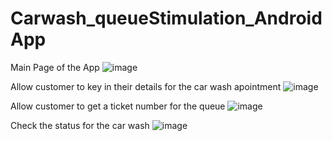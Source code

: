 # Carwash_queueStimulation_AndroidApp

Main Page of the App
![image](https://user-images.githubusercontent.com/112812782/190960640-69b4b1df-2def-4c4b-868c-102d94138341.png)

Allow customer to key in their details for the car wash apointment
![image](https://user-images.githubusercontent.com/112812782/190960861-7fe0a1ed-8eb7-446c-819e-04e616196f5e.png)

Allow customer to get a ticket number for the queue
![image](https://user-images.githubusercontent.com/112812782/190960947-4a3ddf46-fdde-4887-9d79-2672b3e34b76.png)

Check the status for the car wash
![image](https://user-images.githubusercontent.com/112812782/190961061-96ac3a8b-fc2e-4743-9c6d-7767a4e00c79.png)
